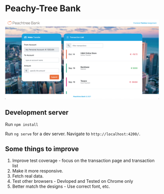 # Peachy-Tree Bank

![Screenshot](screenshot.png)

## Development server

Run `npm install`

Run `ng serve` for a dev server. Navigate to `http://localhost:4200/`.

## Some things to improve

1. Improve test coverage - focus on the transaction page and transaction list
2. Make it more responsive.
3. Fetch real data.
4. Test other browsers - Devloped and Tested on Chrome only
5. Better match the designs - Use correct font, etc.
